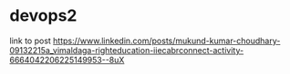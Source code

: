 # devops2 
link to post https://www.linkedin.com/posts/mukund-kumar-choudhary-09132215a_vimaldaga-righteducation-iiecabrconnect-activity-6664042206225149953--8uX
